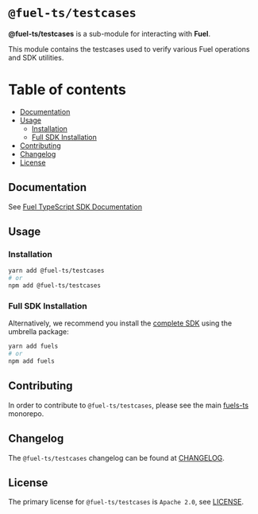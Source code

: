 # `@fuel-ts/testcases`

**@fuel-ts/testcases** is a sub-module for interacting with **Fuel**.

This module contains the testcases used to verify various Fuel operations and SDK utilities.

# Table of contents

- [Documentation](#documentation)
- [Usage](#usage)
  - [Installation](#installation)
  - [Full SDK Installation](#full-sdk-installation)
- [Contributing](#contributing)
- [Changelog](#changelog)
- [License](#license)

## Documentation

See [Fuel TypeScript SDK Documentation](https://fuellabs.github.io/fuels-ts/)

## Usage

### Installation

```sh
yarn add @fuel-ts/testcases
# or
npm add @fuel-ts/testcases
```

### Full SDK Installation

Alternatively, we recommend you install the [complete SDK](https://github.com/FuelLabs/fuels-ts) using the umbrella package:

```sh
yarn add fuels
# or
npm add fuels
```

## Contributing

In order to contribute to `@fuel-ts/testcases`, please see the main [fuels-ts](https://github.com/FuelLabs/fuels-ts) monorepo.

## Changelog

The `@fuel-ts/testcases` changelog can be found at [CHANGELOG](./CHANGELOG.md).

## License

The primary license for `@fuel-ts/testcases` is `Apache 2.0`, see [LICENSE](./LICENSE).
